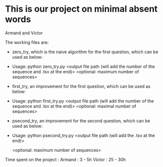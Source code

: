 # This is our project on minimal absent words

Armand and Victor 

The working files are: 
- zero_try, which is the naive algorithm for the first question, which can be used as below: 
 - Usage: python zero_try.py <output file path (will add the number of the sequence and .tsv at the end)> <sequences file path> <kmax> <optional: maximum number of sequences>
- first_try, an improvement for the first question, which can be used as below: 
 - Usage: python first_try.py <output file path (will add the number of the sequence and .tsv at the end)>  <sequence file path> <kmax> <optional: maximal number of sequences>


- psecond_try, an improvement for the second question, which can be used as below:
 - Usage: python psecond_try.py <output file path (will add the .tsv at the end)> <sequences file path> <kmax> <p> <optional: maximum number of sequences>

 
 
Time spent on the project : 
Armand : 3 - 5h
Victor : 25 - 30h

